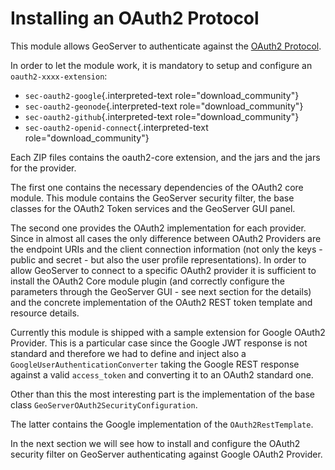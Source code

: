 # Installing an OAuth2 Protocol

This module allows GeoServer to authenticate against the [OAuth2 Protocol](https://tools.ietf.org/html/rfc6749).

In order to let the module work, it is mandatory to setup and configure an `oauth2-xxxx-extension`:

-   `sec-oauth2-google`{.interpreted-text role="download_community"}
-   `sec-oauth2-geonode`{.interpreted-text role="download_community"}
-   `sec-oauth2-github`{.interpreted-text role="download_community"}
-   `sec-oauth2-openid-connect`{.interpreted-text role="download_community"}

Each ZIP files contains the oauth2-core extension, and the jars and the jars for the provider.

The first one contains the necessary dependencies of the OAuth2 core module. This module contains the GeoServer security filter, the base classes for the OAuth2 Token services and the GeoServer GUI panel.

The second one provides the OAuth2 implementation for each provider. Since in almost all cases the only difference between OAuth2 Providers are the endpoint URIs and the client connection information (not only the keys -public and secret - but also the user profile representations). In order to allow GeoServer to connect to a specific OAuth2 provider it is sufficient to install the OAuth2 Core module plugin (and correctly configure the parameters through the GeoServer GUI - see next section for the details) and the concrete implementation of the OAuth2 REST token template and resource details.

Currently this module is shipped with a sample extension for Google OAuth2 Provider. This is a particular case since the Google JWT response is not standard and therefore we had to define and inject also a `GoogleUserAuthenticationConverter` taking the Google REST response against a valid `access_token` and converting it to an OAuth2 standard one.

Other than this the most interesting part is the implementation of the base class `GeoServerOAuth2SecurityConfiguration`.

The latter contains the Google implementation of the `OAuth2RestTemplate`.

In the next section we will see how to install and configure the OAuth2 security filter on GeoServer authenticating against Google OAuth2 Provider.
